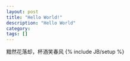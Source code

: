 ```yaml
---
layout: post
title: "Hello World!"
description: "Hello World"
category: 
tags: []
---
```

黯然花落却，杯酒笑春风
{% include JB/setup %}
